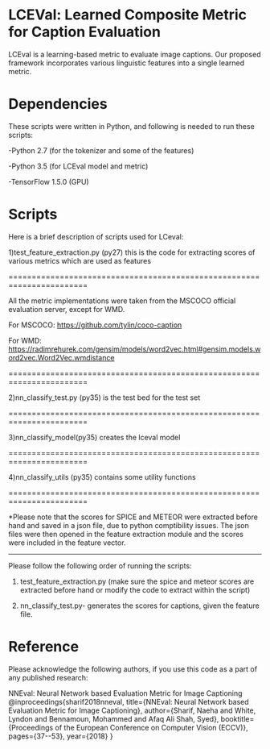 LCEVal: Learned Composite Metric for Caption Evaluation
================================================================

LCEval is a learning-based metric to evaluate image captions. Our proposed framework incorporates various linguistic features into a single learned metric. 

Dependencies
==========
These scripts were written in Python, and following is needed to run these scripts:

-Python 2.7 (for the tokenizer and some of the features)

-Python 3.5 (for LCEval model and metric)

-TensorFlow 1.5.0 (GPU)


Scripts
========

Here is a brief description of scripts used for LCeval:

1)test_feature_extraction.py  (py27) this is the code for extracting scores of various metrics which are used as features

=======================================================================

All the metric implementations were taken from the MSCOCO official evaluation server, except for WMD. 

For MSCOCO: https://github.com/tylin/coco-caption

For WMD: https://radimrehurek.com/gensim/models/word2vec.html#gensim.models.word2vec.Word2Vec.wmdistance

=======================================================================

2)nn_classify_test.py (py35) is the test bed for the test set

=======================================================================

3)nn_classify_model(py35) creates the lceval model

=======================================================================

4)nn_classify_utils (py35) contains some utility functions

=======================================================================

*Please note that the scores for SPICE and METEOR were extracted before hand and saved in a json file, due to python comptibility issues. The json files were then opened in the feature extraction module and the scores were included in the feature vector. 

-------------------------------


Please follow the following order of running the scripts:

1) test_feature_extraction.py (make sure the spice and meteor scores are extracted before hand or modify the code to extract within the script)

2) nn_classify_test.py- generates the scores for captions, given the feature file. 


Reference
====================

Please acknowledge the following authors, if you use this code as a part of any published research:

NNEval: Neural Network based Evaluation Metric for Image Captioning
@inproceedings{sharif2018nneval,
  title={NNEval: Neural Network based Evaluation Metric for Image Captioning},
  author={Sharif, Naeha and White, Lyndon and Bennamoun, Mohammed and Afaq Ali Shah, Syed},
  booktitle={Proceedings of the European Conference on Computer Vision (ECCV)},
  pages={37--53},
  year={2018}
}
